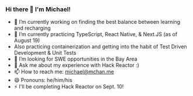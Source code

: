 ### Hi there 👋 I'm Michael!

- 🔭 I’m currently working on finding the best balance between learning and recharging
- 🌱 I’m currently practicing TypeScript, React Native, & Next.JS (as of August 19)
- Also practicing containerization and getting into the habit of Test Driven Development & Unit Tests
- 🤔 I’m looking for SWE opportunities in the Bay Area
- 💬 Ask me about my experience with Hack Reactor :)
- 📫 How to reach me: michael@mchan.me
- 😄 Pronouns: he/him/his
- ⚡ I'll be completing Hack Reactor on Sept. 10!
